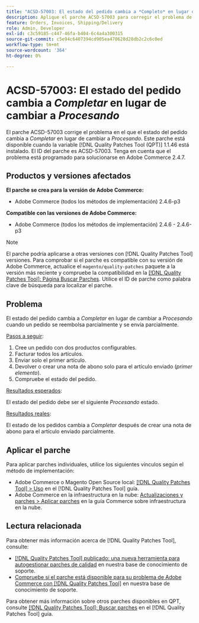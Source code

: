 ```yaml
---
title: "ACSD-57003: El estado del pedido cambia a *Completo* en lugar de cambiar a *Procesando*"
description: Aplique el parche ACSD-57003 para corregir el problema de Adobe Commerce en el que el estado del pedido cambia a *Completado* en lugar de cambiar a *Procesando*.
feature: Orders, Invoices, Shipping/Delivery
role: Admin, Developer
exl-id: c3c59185-c447-46fa-b404-6c4a4a300315
source-git-commit: c5e94c6407394cd905ea470628d28db2c2c6c0ed
workflow-type: tm+mt
source-wordcount: '364'
ht-degree: 0%

---
```


# ACSD-57003: El estado del pedido cambia a *Completar* en lugar de cambiar a *Procesando*

El parche ACSD-57003 corrige el problema en el que el estado del pedido cambia a *Completar* en lugar de cambiar a *Procesando*. Este parche está disponible cuando la variable [!DNL Quality Patches Tool (QPT)] 1.1.46 está instalado. El ID del parche es ACSD-57003. Tenga en cuenta que el problema está programado para solucionarse en Adobe Commerce 2.4.7.

## Productos y versiones afectados

**El parche se crea para la versión de Adobe Commerce:**

* Adobe Commerce (todos los métodos de implementación) 2.4.6-p3

**Compatible con las versiones de Adobe Commerce:**

* Adobe Commerce (todos los métodos de implementación) 2.4.6 - 2.4.6-p3

>[!NOTE]
>
>El parche podría aplicarse a otras versiones con [!DNL Quality Patches Tool] versiones. Para comprobar si el parche es compatible con su versión de Adobe Commerce, actualice el `magento/quality-patches` paquete a la versión más reciente y compruebe la compatibilidad en la [[!DNL Quality Patches Tool]: Página Buscar Parches](https://experienceleague.adobe.com/tools/commerce-quality-patches/index.html). Utilice el ID de parche como palabra clave de búsqueda para localizar el parche.

## Problema

El estado del pedido cambia a *Completar* en lugar de cambiar a *Procesando* cuando un pedido se reembolsa parcialmente y se envía parcialmente.

<u>Pasos a seguir</u>:

1. Cree un pedido con dos productos configurables.
1. Facturar todos los artículos.
1. Enviar solo el primer artículo.
1. Devolver o crear una nota de abono solo para el artículo enviado (*primer elemento*).
1. Compruebe el estado del pedido.

<u>Resultados esperados</u>:

El estado del pedido debe ser el siguiente _Procesando_ estado.

<u>Resultados reales</u>:

El estado de los pedidos cambia a *Completar* después de crear una nota de abono para el artículo enviado parcialmente.

## Aplicar el parche

Para aplicar parches individuales, utilice los siguientes vínculos según el método de implementación:

* Adobe Commerce o Magento Open Source local: [[!DNL Quality Patches Tool] > Uso](https://experienceleague.adobe.com/docs/commerce-operations/tools/quality-patches-tool/usage.html) en el [!DNL Quality Patches Tool] guía.
* Adobe Commerce en la infraestructura en la nube: [Actualizaciones y parches > Aplicar parches](https://experienceleague.adobe.com/docs/commerce-cloud-service/user-guide/develop/upgrade/apply-patches.html) en la guía Commerce sobre infraestructura en la nube.

## Lectura relacionada

Para obtener más información acerca de [!DNL Quality Patches Tool], consulte:

* [[!DNL Quality Patches Tool] publicado: una nueva herramienta para autogestionar parches de calidad](/help/announcements/adobe-commerce-announcements/magento-quality-patches-released-new-tool-to-self-serve-quality-patches.md) en nuestra base de conocimiento de soporte.
* [Compruebe si el parche está disponible para su problema de Adobe Commerce con [!DNL Quality Patches Tool]](/help/support-tools/patches-available-in-qpt-tool/check-patch-for-magento-issue-with-magento-quality-patches.md) en nuestra base de conocimiento de soporte.

Para obtener más información sobre otros parches disponibles en QPT, consulte [[!DNL Quality Patches Tool]: Buscar parches](https://experienceleague.adobe.com/tools/commerce-quality-patches/index.html) en el [!DNL Quality Patches Tool] guía.
